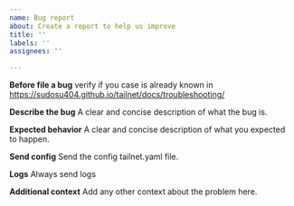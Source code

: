 ```yaml
---
name: Bug report
about: Create a report to help us improve
title: ''
labels: ''
assignees: ''

---
```


**Before file a bug**
verify if you case is already known in https://sudosu404.github.io/tailnet/docs/troubleshooting/

**Describe the bug**
A clear and concise description of what the bug is.

**Expected behavior**
A clear and concise description of what you expected to happen.

**Send config**
Send the config tailnet.yaml file.

**Logs**
Always send logs

**Additional context**
Add any other context about the problem here.
